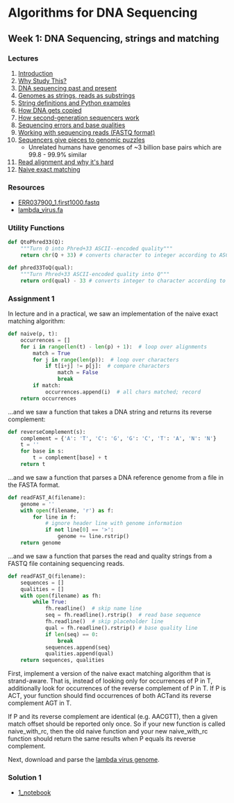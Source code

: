 # Algorithms for DNA Sequencing
## Week 1: DNA Sequencing, strings and matching
### Lectures
1. [Introduction](docs/intro.pdf)
2. [Why Study This?](docs/why_study_this.pdf)
3. [DNA sequencing past and present](docs/DNA_seq_past_present.pdf)
4. [Genomes as strings, reads as substrings](docs/genomes_strings.pdf)
5. [String definitions and Python examples](docs/python_str_def_ex.pdf)
6. [How DNA gets copied](docs/DNA_copying.pdf)
7. [How second-generation sequencers work](docs/second_gen_parallel.pdf)
8. [Sequencing errors and base qualities](docs/seq_errors_base_qualities.pdf)
9. [Working with sequencing reads (FASTQ format)](docs/fastq_format.pdf)
10. [Sequencers give pieces to genomic puzzles](docs/pieces_fragmentary.pdf)
    * Unrelated humans have genomes of ~3 billion base pairs which are 99.8 - 99.9% similar
11. [Read alignment and why it's hard](docs/read_alignment_hard.pdf)
12. [Naive exact matching](docs/naive_exact_matching.pdf)

### Resources
* [ERR037900_1.first1000.fastq](1_week/ERR037900_1.first1000.fastq)
* [lambda_virus.fa](1_week/lambda_virus.fa)

### Utility Functions
```python
def QtoPhred33(Q):
    """Turn Q into Phred+33 ASCII-­‐encoded quality"""
    return chr(Q + 33) # converts character to integer according to ASCII table

def phred33ToQ(qual):
    """Turn Phred+33 ASCII-encoded quality into Q"""
    return ord(qual) - 33 # converts integer to character according to ASCII table
```

### Assignment 1
In lecture and in a practical, we saw an implementation of the naive exact matching algorithm:
```python
def naive(p, t):
    occurrences = []
    for i in range(len(t) - len(p) + 1):  # loop over alignments
        match = True
        for j in range(len(p)):  # loop over characters
            if t[i+j] != p[j]:  # compare characters
                match = False
                break
        if match:
            occurrences.append(i)  # all chars matched; record
    return occurrences
```
...and we saw a function that takes a DNA string and returns its reverse complement:
```python
def reverseComplement(s):
    complement = {'A': 'T', 'C': 'G', 'G': 'C', 'T': 'A', 'N': 'N'}
    t = ''
    for base in s:
        t = complement[base] + t
    return t
```
...and we saw a function that parses a DNA reference genome from a file in the FASTA format.
```python
def readFAST_A(filename):
    genome = ''
    with open(filename, 'r') as f:
        for line in f:
            # ignore header line with genome information
            if not line[0] == '>':
                genome += line.rstrip()
    return genome
```
...and we saw a function that parses the read and quality strings from a FASTQ file containing sequencing reads.
```python
def readFAST_Q(filename):
    sequences = []
    qualities = []
    with open(filename) as fh:
        while True:
            fh.readline()  # skip name line
            seq = fh.readline().rstrip()  # read base sequence
            fh.readline()  # skip placeholder line
            qual = fh.readline().rstrip() # base quality line
            if len(seq) == 0:
                break
            sequences.append(seq)
            qualities.append(qual)
    return sequences, qualities
```
First, implement a version of the naive exact matching algorithm that is strand-aware. That is, instead of looking only for occurrences of P in T, additionally look for occurrences of the reverse complement of P in T. If P is ACT, your function should find occurrences of both ACTand its reverse complement AGT in T.

If P and its reverse complement are identical (e.g. AACGTT), then a given match offset should be reported only once. So if your new function is called naive_with_rc, then the old naive function and your new naive_with_rc function should return the same results when P equals its reverse complement.

Next, download and parse the [lambda virus genome](lambda_virus.fa).

### Solution 1
* [1_notebook](1_notebook.ipynb)